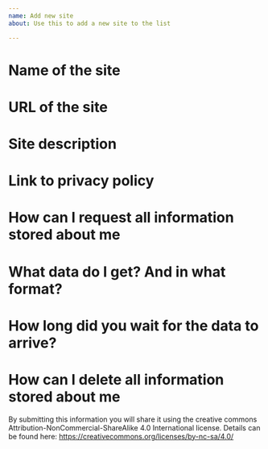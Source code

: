 ```yaml
---
name: Add new site
about: Use this to add a new site to the list

---
```


# Name of the site

# URL of the site

# Site description

# Link to privacy policy

# How can I request all information stored about me

# What data do I get? And in what format?

# How long did you wait for the data to arrive?

# How can I delete all information stored about me


By submitting this information you will share it using the creative commons Attribution-NonCommercial-ShareAlike 4.0 International license. Details can be found here:
https://creativecommons.org/licenses/by-nc-sa/4.0/
